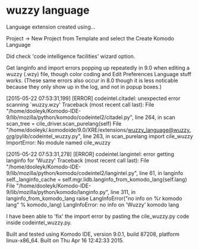 # wuzzy language

Language extension created using...

Project -> New Project from Template and select the Create Komodo Language
 
Did check 'code intelligence facilities' wizard option.

Get langinfo and import errors popping up repeatedly in 9.0 when editing a wuzzy (.wzy) file, though color coding and Edit Preferences Language stuff works. (These same errors also occur in 8.0 though it is less noticable because they only show up in the log, and not in popup boxes.)

[2015-05-22 07:53:31,199] [ERROR] codeintel.citadel: unexpected error scanning `wuzzy.wzy'
Traceback (most recent call last):
  File "/home/dooleyk/Komodo-IDE-9/lib/mozilla/python/komodo/codeintel2/citadel.py", line 264, in scan
    scan_tree = cile_driver.scan_purelang(self)
  File "/home/dooleyk/.komodoide/9.0/XRE/extensions/wuzzy_language@wuzzy.org/pylib/codeintel_wuzzy.py", line 263, in scan_purelang
    import cile_wuzzy
ImportError: No module named cile_wuzzy

[2015-05-22 07:53:31,278] [ERROR] codeintel.langintel: error getting langinfo for 'Wuzzy'
Traceback (most recent call last):
  File "/home/dooleyk/Komodo-IDE-9/lib/mozilla/python/komodo/codeintel2/langintel.py", line 61, in langinfo
    self._langinfo_cache = self.mgr.lidb.langinfo_from_komodo_lang(self.lang)
  File "/home/dooleyk/Komodo-IDE-9/lib/mozilla/python/komodo/langinfo.py", line 311, in langinfo_from_komodo_lang
    raise LangInfoError("no info on %r komodo lang" % komodo_lang)
LangInfoError: no info on 'Wuzzy' komodo lang


I have been able to 'fix' the import error by pasting the cile_wuzzy.py code inside codeintel_wuzzy.py.

Built and tested using Komodo IDE, version 9.0.1, build 87208, platform linux-x86_64.
Built on Thu Apr 16 12:42:33 2015.
